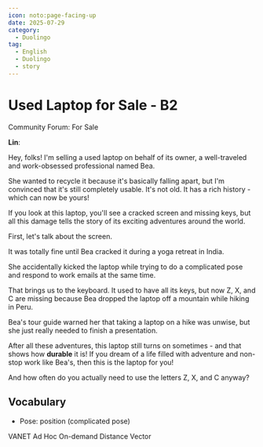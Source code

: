 ```yaml
---
icon: noto:page-facing-up
date: 2025-07-29
category:
  - Duolingo
tag:
  - English
  - Duolingo
  - story
---
```


# Used Laptop for Sale - B2

Community Forum: For Sale

**Lin**:

Hey, folks! I'm selling a used laptop on behalf of its owner, a well-traveled and work-obsessed professional named Bea.

She wanted to recycle it because it's basically falling apart, but I'm convinced that it's still completely usable. It's not old. It has a rich history - which can now be yours!

If you look at this laptop, you'll see a cracked screen and missing keys, but all this damage tells the story of its exciting adventures around the world.

First, let's talk about the screen.

It was totally fine until Bea cracked it during a yoga retreat in India.

She accidentally kicked the laptop while trying to do a complicated pose and respond to work emails at the same time.

That brings us to the keyboard. It used to have all its keys, but now Z, X, and C are missing because Bea dropped the laptop off a mountain while hiking in Peru.

Bea's tour guide warned her that taking a laptop on a hike was unwise, but she just really needed to finish a presentation.

After all these adventures, this laptop still turns on sometimes - and that shows how **durable** it is! If you dream of a life filled with adventure and non-stop work like Bea's, then this is the laptop for you!

And how often do you actually need to use the letters Z, X, and C anyway?

## Vocabulary

- Pose: position (complicated pose)

VANET Ad Hoc On-demand Distance Vector
